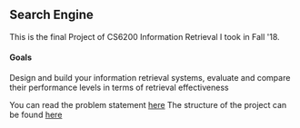 ## Search Engine
This is the final Project of CS6200 Information Retrieval I took in Fall '18.

#### Goals
Design and build your information retrieval systems, evaluate and compare their	performance	levels in terms of retrieval effectiveness

You can read the problem statement [here]()
The structure of the project can be found [here]()